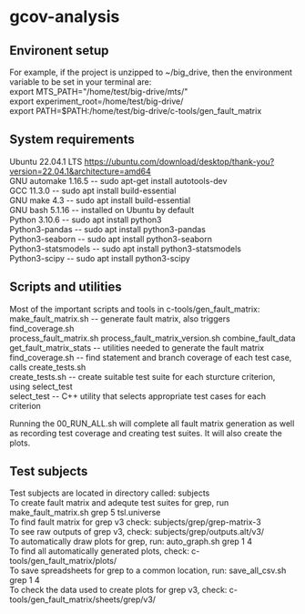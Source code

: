 # gcov-analysis

## Environent setup
For example, if the project is unzipped to ~/big_drive, then the environment variable to be set in your terminal are:  
export MTS_PATH="/home/test/big-drive/mts/"  
export experiment_root=/home/test/big-drive/  
export PATH=$PATH:/home/test/big-drive/c-tools/gen_fault_matrix  


## System requirements
Ubuntu 22.04.1 LTS https://ubuntu.com/download/desktop/thank-you?version=22.04.1&architecture=amd64  
GNU automake 1.16.5 -- sudo apt-get install autotools-dev  
GCC 11.3.0 -- sudo apt install build-essential  
GNU make 4.3 -- sudo apt install build-essential  
GNU bash 5.1.16 -- installed on Ubuntu by default  
Python 3.10.6 -- sudo apt install python3  
Python3-pandas -- sudo apt install python3-pandas  
Python3-seaborn -- sudo apt install python3-seaborn  
Python3-statsmodels -- sudo apt install python3-statsmodels  
Python3-scipy -- sudo apt install python3-scipy  

## Scripts and utilities
Most of the important scripts and tools in c-tools/gen_fault_matrix:  
make_fault_matrix.sh  -- generate fault matrix, also triggers find_coverage.sh  
process_fault_matrix.sh process_fault_matrix_version.sh combine_fault_data get_fault_matrix_stats  -- utilities needed to generate the fault matrix  
find_coverage.sh      -- find statement and branch coverage of each test case, calls create_tests.sh  
create_tests.sh       -- create suitable test suite for each sturcture criterion, using select_test  
select_test           -- C++ utility that selects appropriate test cases for each criterion  
  
Running the 00_RUN_ALL.sh will complete all fault matrix generation as well as recording test coverage and creating test suites. It will also create the plots.  


## Test subjects
Test subjects are located in directory called: subjects  
To create fault matrix and adequte test suites for grep, run make_fault_matrix.sh grep 5 tsl.universe  
To find fault matrix for grep v3 check: subjects/grep/grep-matrix-3  
To see raw outputs of grep v3, check: subjects/grep/outputs.alt/v3/  
To automatically draw plots for grep, run: auto_graph.sh grep 1 4  
To find all automatically generated plots, check: c-tools/gen_fault_matrix/plots/  
To save spreadsheets for grep to a common location, run: save_all_csv.sh grep 1 4  
To check the data used to create plots for grep v3, check: c-tools/gen_fault_matrix/sheets/grep/v3/  

